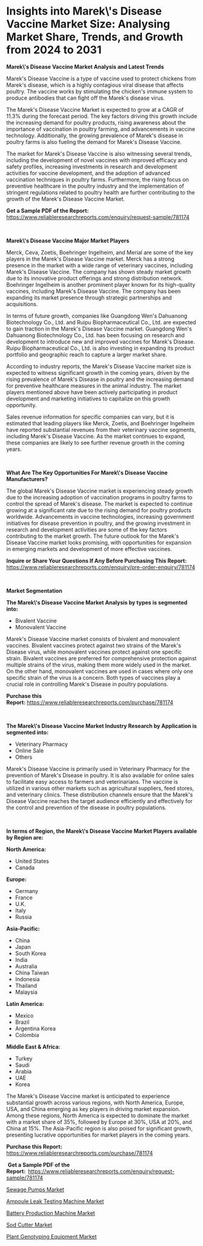 <p><h1>Insights into Marek\'s Disease Vaccine Market Size: Analysing Market Share, Trends, and Growth from 2024 to 2031</h1></p><p><strong>Marek\'s Disease Vaccine Market Analysis and Latest Trends</strong></p>
<p><p>Marek's Disease Vaccine is a type of vaccine used to protect chickens from Marek's disease, which is a highly contagious viral disease that affects poultry. The vaccine works by stimulating the chicken's immune system to produce antibodies that can fight off the Marek's disease virus.</p><p>The Marek's Disease Vaccine Market is expected to grow at a CAGR of 11.3% during the forecast period. The key factors driving this growth include the increasing demand for poultry products, rising awareness about the importance of vaccination in poultry farming, and advancements in vaccine technology. Additionally, the growing prevalence of Marek's disease in poultry farms is also fueling the demand for Marek's Disease Vaccine.</p><p>The market for Marek's Disease Vaccine is also witnessing several trends, including the development of novel vaccines with improved efficacy and safety profiles, increasing investments in research and development activities for vaccine development, and the adoption of advanced vaccination techniques in poultry farms. Furthermore, the rising focus on preventive healthcare in the poultry industry and the implementation of stringent regulations related to poultry health are further contributing to the growth of the Marek's Disease Vaccine Market.</p></p>
<p><strong>Get a Sample PDF of the Report:&nbsp;</strong> <a href="https://www.reliableresearchreports.com/enquiry/request-sample/781174">https://www.reliableresearchreports.com/enquiry/request-sample/781174</a></p>
<p>&nbsp;</p>
<p><strong>Marek\'s Disease Vaccine Major Market Players</strong></p>
<p><p>Merck, Ceva, Zoetis, Boehringer Ingelheim, and Merial are some of the key players in the Marek's Disease Vaccine market. Merck has a strong presence in the market with a wide range of veterinary vaccines, including Marek's Disease Vaccine. The company has shown steady market growth due to its innovative product offerings and strong distribution network. Boehringer Ingelheim is another prominent player known for its high-quality vaccines, including Marek's Disease Vaccine. The company has been expanding its market presence through strategic partnerships and acquisitions.</p><p>In terms of future growth, companies like Guangdong Wen's Dahuanong Biotechnology Co., Ltd. and Ruipu Biopharmaceutical Co., Ltd. are expected to gain traction in the Marek's Disease Vaccine market. Guangdong Wen's Dahuanong Biotechnology Co., Ltd. has been focusing on research and development to introduce new and improved vaccines for Marek's Disease. Ruipu Biopharmaceutical Co., Ltd. is also investing in expanding its product portfolio and geographic reach to capture a larger market share.</p><p>According to industry reports, the Marek's Disease Vaccine market size is expected to witness significant growth in the coming years, driven by the rising prevalence of Marek's Disease in poultry and the increasing demand for preventive healthcare measures in the animal industry. The market players mentioned above have been actively participating in product development and marketing initiatives to capitalize on this growth opportunity.</p><p>Sales revenue information for specific companies can vary, but it is estimated that leading players like Merck, Zoetis, and Boehringer Ingelheim have reported substantial revenues from their veterinary vaccine segments, including Marek's Disease Vaccine. As the market continues to expand, these companies are likely to see further revenue growth in the coming years.</p></p>
<p>&nbsp;</p>
<p><strong>What Are The Key Opportunities For Marek\'s Disease Vaccine Manufacturers?</strong></p>
<p><p>The global Marek's Disease Vaccine market is experiencing steady growth due to the increasing adoption of vaccination programs in poultry farms to control the spread of Marek's disease. The market is expected to continue growing at a significant rate due to the rising demand for poultry products worldwide. Advancements in vaccine technologies, increasing government initiatives for disease prevention in poultry, and the growing investment in research and development activities are some of the key factors contributing to the market growth. The future outlook for the Marek's Disease Vaccine market looks promising, with opportunities for expansion in emerging markets and development of more effective vaccines.</p></p>
<p><strong>Inquire or Share Your Questions If Any Before Purchasing This Report:</strong> <a href="https://www.reliableresearchreports.com/enquiry/pre-order-enquiry/781174">https://www.reliableresearchreports.com/enquiry/pre-order-enquiry/781174</a></p>
<p>&nbsp;</p>
<p><strong>Market Segmentation</strong></p>
<p><strong>The Marek\'s Disease Vaccine Market Analysis by types is segmented into:</strong></p>
<p><ul><li>Bivalent Vaccine</li><li>Monovalent Vaccine</li></ul></p>
<p><p>Marek's Disease Vaccine market consists of bivalent and monovalent vaccines. Bivalent vaccines protect against two strains of the Marek's Disease virus, while monovalent vaccines protect against one specific strain. Bivalent vaccines are preferred for comprehensive protection against multiple strains of the virus, making them more widely used in the market. On the other hand, monovalent vaccines are used in cases where only one specific strain of the virus is a concern. Both types of vaccines play a crucial role in controlling Marek's Disease in poultry populations.</p></p>
<p><strong>Purchase this Report:&nbsp;</strong><a href="https://www.reliableresearchreports.com/purchase/781174">https://www.reliableresearchreports.com/purchase/781174</a></p>
<p>&nbsp;</p>
<p><strong>The Marek\'s Disease Vaccine Market Industry Research by Application is segmented into:</strong></p>
<p><ul><li>Veterinary Pharmacy</li><li>Online Sale</li><li>Others</li></ul></p>
<p><p>Marek's Disease Vaccine is primarily used in Veterinary Pharmacy for the prevention of Marek's Disease in poultry. It is also available for online sales to facilitate easy access to farmers and veterinarians. The vaccine is utilized in various other markets such as agricultural suppliers, feed stores, and veterinary clinics. These distribution channels ensure that the Marek's Disease Vaccine reaches the target audience efficiently and effectively for the control and prevention of the disease in poultry populations.</p></p>
<p>&nbsp;</p>
<p><strong>In terms of Region, the Marek\'s Disease Vaccine Market Players available by Region are:</strong></p>
<p>
    <p> <strong> North America: </strong>
        <ul>
            <li>United States</li>
            <li>Canada</li>
        </ul>
        </p> 
    <p> <strong> Europe: </strong>
        <ul>
            <li>Germany</li>
            <li>France</li>
            <li>U.K.</li>
            <li>Italy</li>
            <li>Russia</li>
        </ul>
        </p> 
    <p> <strong> Asia-Pacific: </strong>
        <ul>
            <li>China</li>
            <li>Japan</li>
            <li>South Korea</li>
            <li>India</li>
            <li>Australia</li>
            <li>China Taiwan</li>
            <li>Indonesia</li>
            <li>Thailand</li>
            <li>Malaysia</li>
        </ul>
        </p> 
    <p> <strong> Latin America: </strong>
        <ul>
            <li>Mexico</li>
            <li>Brazil</li>
            <li>Argentina Korea</li>
            <li>Colombia</li>
        </ul>
        </p> 
    <p> <strong> Middle East & Africa: </strong>
        <ul>
            <li>Turkey</li>
            <li>Saudi</li>
            <li>Arabia</li>
            <li>UAE</li>
            <li>Korea</li>
        </ul>
    </p>
    </p>
<p><p>The Marek's Disease Vaccine market is anticipated to experience substantial growth across various regions, with North America, Europe, USA, and China emerging as key players in driving market expansion. Among these regions, North America is expected to dominate the market with a market share of 35%, followed by Europe at 30%, USA at 20%, and China at 15%. The Asia-Pacific region is also poised for significant growth, presenting lucrative opportunities for market players in the coming years.</p></p>
<p><strong>Purchase this Report: </strong><a href="https://www.reliableresearchreports.com/purchase/781174">https://www.reliableresearchreports.com/purchase/781174</a></p>
<p>&nbsp;<strong>Get a Sample PDF of the Report:&nbsp;&nbsp;</strong><a href="https://www.reliableresearchreports.com/enquiry/request-sample/781174">https://www.reliableresearchreports.com/enquiry/request-sample/781174</a></p>
<p><strong></strong></p>
<p><p><a href="https://medium.com/@twiladurgan/sewage-pumps-market-outlook-industry-overview-and-forecast-2024-to-2031-4476e81ece0d">Sewage Pumps Market</a></p><p><a href="https://medium.com/@jamesday5g/analyzing-ampoule-leak-testing-machine-market-global-industry-perspective-and-forecast-2024-to-2224c43fd883">Ampoule Leak Testing Machine Market</a></p><p><a href="https://medium.com/@ameliahaleyi77567/battery-production-machine-market-share-evolution-and-market-growth-trends-2024-2031-5e93eeb3fa76">Battery Production Machine Market</a></p><p><a href="https://medium.com/@myrticecole/decoding-sod-cutter-market-metrics-market-share-trends-and-growth-patterns-5be24ce260b4">Sod Cutter Market</a></p><p><a href="https://medium.com/@jamesday5g/plant-genotyping-equipment-market-size-and-market-trends-complete-industry-overview-2024-to-2031-67ba29835840">Plant Genotyping Equipment Market</a></p></p>